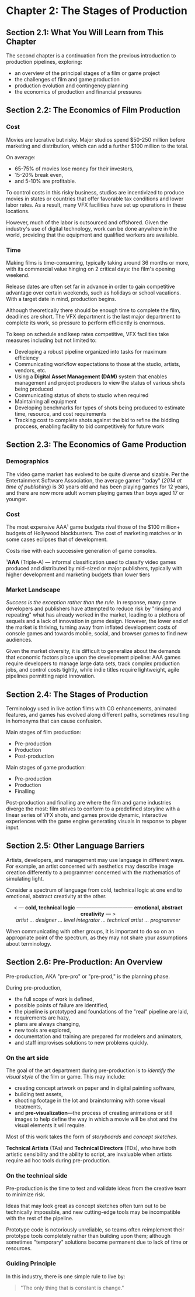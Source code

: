 # Chapter 2: The Stages of Production

## Section 2.1: What You Will Learn from This Chapter

The second chapter is a continuation from the previous introduction to production pipelines, exploring:

* an overview of the principal stages of a film or game project
* the challenges of film and game production
* production evolution and contingency planning
* the economics of production and financial pressures

## Section 2.2: The Economics of Film Production

### Cost

Movies are lucrative but risky. Major studios spend $50-250 million before marketing and distribution, which can add a further $100 million to the total.

On average:
* 65-75% of movies lose money for their investors,
* 15-20% break even,
* and 5-10% are profitable.

To control costs in this risky business, studios are incentivized to produce movies in states or countries that offer favorable tax conditions and lower labor rates. As a result, many VFX facilities have set up operations in these locations. 

However, much of the labor is outsourced and offshored. Given the industry's use of digital technology, work can be done anywhere in the world, providing that the equipment and qualified workers are available.

### Time

Making films is time-consuming, typically taking around 36 months or more, with its commercial value hinging on 2 critical days:  the film's opening weekend. 

Release dates are often set far in advance in order to gain competitive advantage over certain weekends, such as holidays or school vacations. With a target date in mind, production begins.

Although theoretically there should be enough time to complete the film, deadlines are short. The VFX department is the last major department to complete its work, so pressure to perform efficiently is enormous.

To keep on schedule and keep rates competitive, VFX facilities take measures including but not limited to:
* Developing a robust pipeline organized into tasks for maximum efficiency
* Communicating workflow expectations to those at the studio, artists, vendors, etc.
* Using a **Digital Asset Management (DAM)** system that enables management and project producers to view the status of various shots being produced
* Communicating status of shots to studio when required
* Maintaining all equipment
* Developing benchmarks for types of shots being produced to estimate time, resource, and cost requirements
* Tracking cost to complete shots against the bid to refine the bidding proccess, enabling facility to bid competitively for future work

## Section 2.3: The Economics of Game Production

### Demographics

The video game market has evolved to be quite diverse and sizable. Per the Entertainment Software Association, the average gamer "today" (_2014 at time of publishing_) is 30 years old and has been playing games for 12 years, and there are now more adult women playing games than boys aged 17 or younger. 

### Cost

The most expensive AAA&#185; game budgets rival those of the $100 million+ budgets of Hollywood blockbusters. The cost of marketing matches or in some cases eclipses that of development.

Costs rise with each successive generation of game consoles.

&#185;**AAA** (Triple-A) &mdash; informal classification used to classify video games produced and distributed by mid-sized or major publishers, typically with higher development and marketing budgets than lower tiers

### Market Landscape

_Success is the exception rather than the rule._ In response, many game developers and publishers have attempted to reduce risk by "rinsing and repeating" what has already worked in the market, leading to a plethora of sequels and a lack of innovation in game design. However, the lower end of the market is thriving, turning away from inflated development costs of console games and towards mobile, social, and browser games to find new audiences. 

Given the market diversity, it is difficult to generalize about the demands that economic factors place upon the development pipeline: AAA games require developers to manage large data sets, track complex production jobs, and control costs tightly, while indie titles require lightweight, agile pipelines permitting rapid innovation. 

## Section 2.4: The Stages of Production

Terminology used in live action films with CG enhancements, animated features, and games has evolved along different paths, sometimes resulting in homonyms that can cause confusion.

Main stages of film production:
* Pre-production
* Production
* Post-production

Main stages of game production:
* Pre-production
* Production
* Finalling

Post-production and finalling are where the film and game industries diverge the most: film strives to conform to a predefined storyline with a linear series of VFX shots, and games provide dynamic, interactive experiences with the game engine generating visuals in response to player input.

## Section 2.5: Other Language Barriers

Artists, developers, and management may use language in different ways. For example, an artist concerned with aesthetics may describe image creation differently to a programmer concerned with the mathematics of simulating light.

Consider a spectrum of language from cold, technical logic at one end to emotional, abstract creativity at the other. 

<p align="center">
    < &mdash; <b>cold, technical logic</b> 
    &mdash;&mdash;&mdash;&mdash;&mdash;&mdash;&mdash;&mdash;&mdash;&mdash;&mdash; 
    <b>emotional, abstract creativity</b> &mdash; > 
    <br />
    <i>artist &hellip; designer &hellip; 
    level integrator &hellip; 
    technical artist &hellip; programmer</i>
</p>

When communicating with other groups, it is important to do so on an appropriate point of the spectrum, as they may not share your assumptions about terminology.

## Section 2.6: Pre-Production: An Overview

Pre-production, AKA "pre-pro" or "pre-prod," is the planning phase.

During pre-production, 
* the full scope of work is defined,
* possible points of failure are identified,
* the pipeline is prototyped and foundations of the "real" pipeline are laid,
* requirements are hazy,
* plans are always changing,
* new tools are explored,
* documentation and training are prepared for modelers and animators,
* and staff improvises solutions to new problems quickly.

### On the art side

The goal of the art department during pre-production is to _identify the visual style_ of the film or game. This may include:
* creating concept artwork on paper and in digital painting software,
* building test assets,
* shooting footage in the lot and brainstorming with some visual treatments,
* and **pre-visualization**&mdash;the process of creating animations or still images to help define the way in which a movie will be shot and the visual elements it will require.

Most of this work takes the form of _storyboards_ and _concept sketches_.

**Technical Artists** (TAs) and **Technical Directors** (TDs), who have both artistic sensibility and the ability to script, are invaluable when artists require ad hoc tools during pre-production. 

### On the technical side

Pre-production is the time to test and validate ideas from the creative team to minimize risk. 

Ideas that may look great as concept sketches often turn out to be technically impossible, and new cutting-edge tools may be incompatible with the rest of the pipeline. 

Prototype code is notoriously unreliable, so teams often reimplement their prototype tools completely rather than building upon them; although sometimes "temporary" solutions become permanent due to lack of time or resources.

### Guiding Principle

In this industry, there is one simple rule to live by: 

> "The only thing that is constant is change."